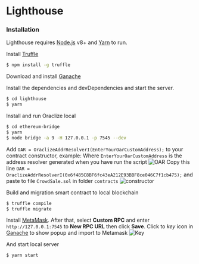 # Lighthouse

### Installation

Lighthouse requires [Node.js](https://nodejs.org/) v8+ and [Yarn](https://yarnpkg.com/lang/en/) to run.

Install [Truffle](https://truffleframework.com/)
```sh
$ npm install -g truffle
```

Download and install [Ganache](https://truffleframework.com/ganache)

Install the dependencies and devDependencies and start the server.

```sh
$ cd lighthouse
$ yarn
```

Install and run Oraclize local

```sh
$ cd ethereum-bridge
$ yarn
$ node bridge -a 9 -H 127.0.0.1 -p 7545 --dev
```

Add `OAR = OraclizeAddrResolverI(EnterYourOarCustomAddress);` to your contract constructor, example:
Where `EnterYourOarCustomAddress` is the address resolver generated when you have run the script
![OAR](https://imgur.com/wTenrvK.jpg)
Copy this line `OAR = OraclizeAddrResolverI(0x6f485C8BF6fc43eA212E93BBF8ce046C7f1cb475);` and paste to file `CrowdSale.sol` in folder `contracts`
![constructor](https://imgur.com/t9d7eI5.jpg)

Build and migration smart contract to local blockchain
```sh
$ truffle compile
$ truffle migrate
```

Install [MetaMask](https://metamask.io/). After that, select **Custom RPC** and enter `http://127.0.0.1:7545` to **New RPC URL** then click **Save**.
Click to *key* icon in [Ganache](https://truffleframework.com/ganache) to show popup and import to Metamask
![Key](https://imgur.com/a6vQdVI.jpg)

And start local server
```sh
$ yarn start
```
